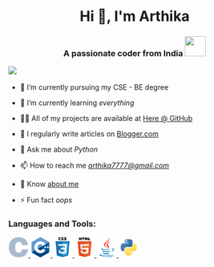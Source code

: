 <h1 align="center">Hi 👋, I'm Arthika</h1>
<h3 align="center">A passionate coder from India
<img src="https://camo.githubusercontent.com/63371d36886ee658f5a97401f393e1ab1684b2fd3de674b8f5efc7d410b2a3d0/68747470733a2f2f6d656469612e67697068792e636f6d2f6d656469612f57556c706c634d704f43456d5447427442572f67697068792e676966" width="42" height="40"/>
</h3>
<p align="left"> <a href="https://twitter.com/ArthikaGanesan" target="blank"><img src="https://img.shields.io/twitter/follow/ArthikaGanesan?logo=twitter&style=for-the-badge" /></a> </p>

- 🔭 I’m currently pursuing my CSE - BE degree

- 🌱 I’m currently learning *everything*

- 👨‍💻 All of my projects are available at [Here @ GitHub](github.com/arthikag)

- 📝 I regularly write articles on [Blogger.com](arthikag.blogspot.com)

- 💬 Ask me about *Python*

- 📫 How to reach me *arthika7777@gmail.com*

- 📄 Know <a href="https://drive.google.com/file/d/1zR0wl9JlgKPdSt5YuyGATGLXd1cEIgTp/view?usp=sharing" target="_blank">about me</a>

- ⚡ Fun fact *oops*

<h3 align="left">Languages and Tools:</h3>
<p align="left"> <a href="https://www.cprogramming.com/" target="_blank"> <img src="https://raw.githubusercontent.com/devicons/devicon/master/icons/c/c-original.svg" alt="c" width="40" height="40"/> </a> <a href="https://www.w3schools.com/cpp/" target="_blank"> <img src="https://raw.githubusercontent.com/devicons/devicon/master/icons/cplusplus/cplusplus-original.svg" alt="cplusplus" width="40" height="40"/> </a> <a href="https://www.w3schools.com/css/" target="_blank"> <img src="https://raw.githubusercontent.com/devicons/devicon/master/icons/css3/css3-original-wordmark.svg" alt="css3" width="40" height="40"/> </a> <a href="https://www.w3.org/html/" target="_blank"> <img src="https://raw.githubusercontent.com/devicons/devicon/master/icons/html5/html5-original-wordmark.svg" alt="html5" width="40" height="40"/> </a> <a href="https://www.java.com" target="_blank"> <img src="https://raw.githubusercontent.com/devicons/devicon/master/icons/java/java-original.svg" alt="java" width="40" height="40"/> </a> <a href="https://www.python.org" target="_blank"> <img src="https://raw.githubusercontent.com/devicons/devicon/master/icons/python/python-original.svg" alt="python" width="40" height="40"/> </a> </p>
